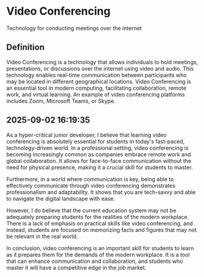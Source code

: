 # Video Conferencing

Technology for conducting meetings over the internet

## Definition
Video Conferencing is a technology that allows individuals to hold meetings, presentations, or discussions over the internet using video and audio. This technology enables real-time communication between participants who may be located in different geographical locations. Video Conferencing is an essential tool in modern computing, facilitating collaboration, remote work, and virtual learning. An example of video conferencing platforms includes Zoom, Microsoft Teams, or Skype.

## 2025-09-02 16:19:35
As a hyper-critical junior developer, I believe that learning video conferencing is absolutely essential for students in today's fast-paced, technology-driven world. In a professional setting, video conferencing is becoming increasingly common as companies embrace remote work and global collaboration. It allows for face-to-face communication without the need for physical presence, making it a crucial skill for students to master.

Furthermore, in a world where communication is key, being able to effectively communicate through video conferencing demonstrates professionalism and adaptability. It shows that you are tech-savvy and able to navigate the digital landscape with ease.

However, I do believe that the current education system may not be adequately preparing students for the realities of the modern workplace. There is a lack of emphasis on practical skills like video conferencing, and instead, students are focused on memorizing facts and figures that may not be relevant in the real world.

In conclusion, video conferencing is an important skill for students to learn as it prepares them for the demands of the modern workplace. It is a tool that can enhance communication and collaboration, and students who master it will have a competitive edge in the job market.
